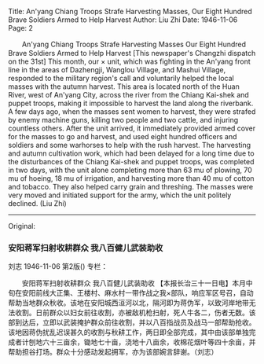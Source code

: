 Title: An'yang Chiang Troops Strafe Harvesting Masses, Our Eight Hundred Brave Soldiers Armed to Help Harvest
Author: Liu Zhi
Date: 1946-11-06
Page: 2

　　An'yang Chiang Troops Strafe Harvesting Masses
    Our Eight Hundred Brave Soldiers Armed to Help Harvest
    [This newspaper's Changzhi dispatch on the 31st] This month, our × unit, which was fighting in the An'yang front line in the areas of Dazhengji, Wanglou Village, and Mashui Village, responded to the military region's call and voluntarily helped the local masses with the autumn harvest. This area is located north of the Huan River, west of An'yang City, across the river from the Chiang Kai-shek and puppet troops, making it impossible to harvest the land along the riverbank. A few days ago, when the masses sent women to harvest, they were strafed by enemy machine guns, killing two people and two cattle, and injuring countless others. After the unit arrived, it immediately provided armed cover for the masses to go and harvest, and used eight hundred officers and soldiers and some warhorses to help with the rush harvest. The harvesting and autumn cultivation work, which had been delayed for a long time due to the disturbances of the Chiang Kai-shek and puppet troops, was completed in two days, with the unit alone completing more than 63 mu of plowing, 70 mu of hoeing, 18 mu of irrigation, and harvesting more than 40 mu of cotton and tobacco. They also helped carry grain and threshing. The masses were very moved and initiated support for the army, which the unit politely declined. (Liu Zhi)



<hr /> 

Original: 


### 安阳蒋军扫射收耕群众  我八百健儿武装助收
刘志
1946-11-06
第2版()
专栏：

　　安阳蒋军扫射收耕群众
    我八百健儿武装助收
    【本报长治三十一日电】本月中旬在安阳前线大正集、王楼村、麻水村一带作战之我×部队，响应军区号召，自动帮助当地群众秋收。该地在安阳城西洹河以北，隔河即为蒋伪军，以致河岸地带无法收割。日前群众以妇女前往收割，亦被敌机枪扫射，死人牛各二，伤者无数。该部到达后，立即以武装掩护群众前往收割，并以八百指战员及战马一部帮助抢收。该地因蒋伪扰乱迟误甚久的收割与秋耕工作，两日即全部完成，其中由该部单独完成者计刨地六十三亩余，锄地七十亩，浇地十八亩余，收棉花烟叶等四十余亩，并帮助担谷打场。群众十分感动发起拥军，亦为该部婉言辞谢。（刘志）
